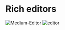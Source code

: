 # Rich editors

![Medium-Editor](https://github.com/qobulovasror/rich-text-editors/assets/71517683/0a24c4e4-61e5-4533-b8e5-f711497ec96e)
![editor](https://github.com/qobulovasror/rich-text-editors/assets/71517683/8632cd4a-3e6b-46b0-a30c-e94b664d1904)
